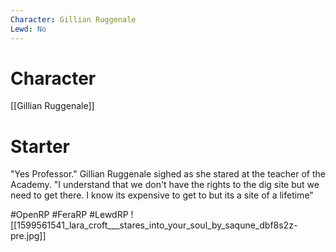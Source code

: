 ```yaml
---
Character: Gillian Ruggenale
Lewd: No
---
```

# Character
[[Gillian Ruggenale]]

# Starter
"Yes Professor." Gillian Ruggenale sighed as she stared at the teacher of the Academy. "I understand that we don't have the rights to the dig site but we need to get there. I know its expensive to get to but its a site of a lifetime"

#OpenRP #FeraRP #LewdRP
![[1599561541_lara_croft___stares_into_your_soul_by_saqune_dbf8s2z-pre.jpg]]